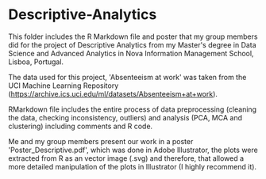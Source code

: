 # Descriptive-Analytics

This folder includes the R Markdown file and poster that my group members did for the project of Descriptive Analytics from my Master's degree in Data Science and Advanced Analytics in Nova Information Management School, Lisboa, Portugal.

The data used for this project, 'Absenteeism at work' was taken from the UCI Machine Learning Repository (https://archive.ics.uci.edu/ml/datasets/Absenteeism+at+work).

RMarkdown file includes the entire process of data preprocessing (cleaning the data, checking inconsistency, outliers) and analysis (PCA, MCA and clustering) including comments and R code.

Me and my group members present our work in a poster 'Poster_Descriptive.pdf', which was done in Adobe Illustrator, the plots were extracted from R as an vector image (.svg) and therefore, that allowed a more detailed manipulation of the plots in Illustrator (I highly recommend it).
